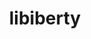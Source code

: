 ---
title: "libiberty"
layout: cache
categories: [package, develop]
meta: {"compilers": ["gcc@11.4.0", "gcc@9.4.0", "intel-oneapi-compilers@2025.1.0"], "num_specs": 14, "num_specs_by_stack": {"e4s": 4, "e4s-neoverse-v2": 4, "e4s-neoverse_v1": 1, "e4s-oneapi": 4, "e4s-power": 1, "e4s-rocm-external": 4, "root": 14, "tutorial": 4}, "oss": ["ubuntu20.04", "ubuntu22.04"], "platforms": ["linux"], "stacks": ["e4s", "e4s-neoverse-v2", "e4s-neoverse_v1", "e4s-oneapi", "e4s-power", "e4s-rocm-external", "root", "tutorial"], "targets": ["neoverse_v1", "neoverse_v2", "ppc64le", "x86_64_v3"], "versions": ["2.41"]}
spec_details: [{"compiler": "gcc@11.4.0", "hash": "33slt42wzg5diuesgdmdmpoynepa5nqd", "os": "ubuntu22.04", "platform": "linux", "size": "-", "stacks": ["e4s", "e4s-rocm-external", "root", "tutorial"], "target": "x86_64_v3", "variants": ["build_system=autotools", "+pic"], "versions": ["2.41"]}, {"compiler": "gcc@11.4.0", "hash": "a2oddsvnpd5zcaqmmzkpnjbaelm7tb3u", "os": "ubuntu22.04", "platform": "linux", "size": "-", "stacks": ["e4s-neoverse-v2", "root"], "target": "neoverse_v2", "variants": ["build_system=autotools", "+pic"], "versions": ["2.41"]}, {"compiler": "intel-oneapi-compilers@2025.1.0", "hash": "art72a6qhzuax3iwvyhilt7xzn2odi2i", "os": "ubuntu22.04", "platform": "linux", "size": "-", "stacks": ["e4s-oneapi", "root"], "target": "x86_64_v3", "variants": ["build_system=autotools", "+pic"], "versions": ["2.41"]}, {"compiler": "gcc@11.4.0", "hash": "cduvrhj3eov3or4nemsf2vgv4ph3jbmm", "os": "ubuntu22.04", "platform": "linux", "size": "-", "stacks": ["e4s-neoverse-v2", "root"], "target": "neoverse_v2", "variants": ["build_system=autotools", "+pic"], "versions": ["2.41"]}, {"compiler": "gcc@11.4.0", "hash": "eml5ym7bafkjzuyfgklz75ehm53mts32", "os": "ubuntu22.04", "platform": "linux", "size": "-", "stacks": ["e4s", "e4s-rocm-external", "root", "tutorial"], "target": "x86_64_v3", "variants": ["build_system=autotools", "+pic"], "versions": ["2.41"]}, {"compiler": "gcc@11.4.0", "hash": "fuguiohmqe6p6lh4em7j4wcioqttgl6t", "os": "ubuntu22.04", "platform": "linux", "size": "-", "stacks": ["e4s-neoverse-v2", "root"], "target": "neoverse_v2", "variants": ["build_system=autotools", "+pic"], "versions": ["2.41"]}, {"compiler": "intel-oneapi-compilers@2025.1.0", "hash": "jpdsuwyfg3igkuvtajr2ppatzmwawvkg", "os": "ubuntu22.04", "platform": "linux", "size": "-", "stacks": ["e4s-oneapi", "root"], "target": "x86_64_v3", "variants": ["build_system=autotools", "+pic"], "versions": ["2.41"]}, {"compiler": "gcc@11.4.0", "hash": "lmh7ivfimoo2mjmzxbuaog5shlllxno2", "os": "ubuntu22.04", "platform": "linux", "size": "-", "stacks": ["e4s", "e4s-rocm-external", "root", "tutorial"], "target": "x86_64_v3", "variants": ["build_system=autotools", "+pic"], "versions": ["2.41"]}, {"compiler": "gcc@11.4.0", "hash": "ouigtqkjend36svghghkp35oqho3xral", "os": "ubuntu22.04", "platform": "linux", "size": "-", "stacks": ["e4s-neoverse_v1", "root"], "target": "neoverse_v1", "variants": ["build_system=autotools", "+pic"], "versions": ["2.41"]}, {"compiler": "intel-oneapi-compilers@2025.1.0", "hash": "p5kvm7c5i7zese5wdehvokdimopqck6s", "os": "ubuntu22.04", "platform": "linux", "size": "-", "stacks": ["e4s-oneapi", "root"], "target": "x86_64_v3", "variants": ["build_system=autotools", "+pic"], "versions": ["2.41"]}, {"compiler": "gcc@9.4.0", "hash": "p6zvsgvccmoca6yl2qxzpaqhpovuswwp", "os": "ubuntu20.04", "platform": "linux", "size": "-", "stacks": ["e4s-power", "root"], "target": "ppc64le", "variants": ["build_system=autotools", "+pic"], "versions": ["2.41"]}, {"compiler": "gcc@11.4.0", "hash": "tqn4uh64sckbwyu6t5nwnexclpxmpprj", "os": "ubuntu22.04", "platform": "linux", "size": "-", "stacks": ["e4s-neoverse-v2", "root"], "target": "neoverse_v2", "variants": ["build_system=autotools", "+pic"], "versions": ["2.41"]}, {"compiler": "gcc@11.4.0", "hash": "xtq5jdtdtkorrspkzva3cr5t565bdttt", "os": "ubuntu22.04", "platform": "linux", "size": "-", "stacks": ["e4s", "e4s-rocm-external", "root", "tutorial"], "target": "x86_64_v3", "variants": ["build_system=autotools", "+pic"], "versions": ["2.41"]}, {"compiler": "intel-oneapi-compilers@2025.1.0", "hash": "y7tans3obnhbug2uy5f5eheq63xbclyi", "os": "ubuntu22.04", "platform": "linux", "size": "-", "stacks": ["e4s-oneapi", "root"], "target": "x86_64_v3", "variants": ["build_system=autotools", "+pic"], "versions": ["2.41"]}]
---